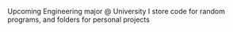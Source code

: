 Upcoming Engineering major @ University
I store code for random programs, and folders for personal projects
